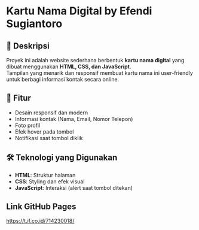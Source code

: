 # Kartu Nama Digital by Efendi Sugiantoro

## 📌 Deskripsi  
Proyek ini adalah website sederhana berbentuk **kartu nama digital** yang dibuat menggunakan **HTML, CSS, dan JavaScript**.  
Tampilan yang menarik dan responsif membuat kartu nama ini user-friendly untuk berbagi informasi kontak secara online.

## 🚀 Fitur  
- Desain responsif dan modern  
- Informasi kontak (Nama, Email, Nomor Telepon)  
- Foto profil  
- Efek hover pada tombol  
- Notifikasi saat tombol diklik  

## 🛠 Teknologi yang Digunakan  
- **HTML**: Struktur halaman  
- **CSS**: Styling dan efek visual  
- **JavaScript**: Interaksi (alert saat tombol ditekan)  

## Link GitHub Pages
https://t.if.co.id/714230018/

